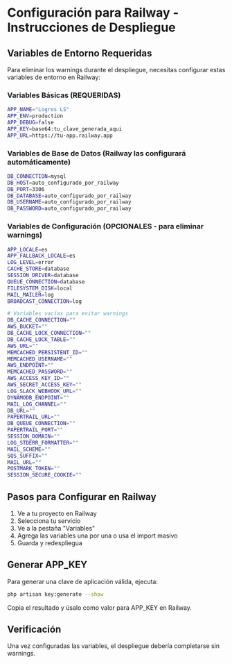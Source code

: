 # Configuración para Railway - Instrucciones de Despliegue

## Variables de Entorno Requeridas

Para eliminar los warnings durante el despliegue, necesitas configurar estas variables de entorno en Railway:

### Variables Básicas (REQUERIDAS)
```bash
APP_NAME="Logros LS"
APP_ENV=production
APP_DEBUG=false
APP_KEY=base64:tu_clave_generada_aqui
APP_URL=https://tu-app.railway.app
```

### Variables de Base de Datos (Railway las configurará automáticamente)
```bash
DB_CONNECTION=mysql
DB_HOST=auto_configurado_por_railway
DB_PORT=3306
DB_DATABASE=auto_configurado_por_railway
DB_USERNAME=auto_configurado_por_railway
DB_PASSWORD=auto_configurado_por_railway
```

### Variables de Configuración (OPCIONALES - para eliminar warnings)
```bash
APP_LOCALE=es
APP_FALLBACK_LOCALE=es
LOG_LEVEL=error
CACHE_STORE=database
SESSION_DRIVER=database
QUEUE_CONNECTION=database
FILESYSTEM_DISK=local
MAIL_MAILER=log
BROADCAST_CONNECTION=log

# Variables vacías para evitar warnings
DB_CACHE_CONNECTION=""
AWS_BUCKET=""
DB_CACHE_LOCK_CONNECTION=""
DB_CACHE_LOCK_TABLE=""
AWS_URL=""
MEMCACHED_PERSISTENT_ID=""
MEMCACHED_USERNAME=""
AWS_ENDPOINT=""
MEMCACHED_PASSWORD=""
AWS_ACCESS_KEY_ID=""
AWS_SECRET_ACCESS_KEY=""
LOG_SLACK_WEBHOOK_URL=""
DYNAMODB_ENDPOINT=""
MAIL_LOG_CHANNEL=""
DB_URL=""
PAPERTRAIL_URL=""
DB_QUEUE_CONNECTION=""
PAPERTRAIL_PORT=""
SESSION_DOMAIN=""
LOG_STDERR_FORMATTER=""
MAIL_SCHEME=""
SQS_SUFFIX=""
MAIL_URL=""
POSTMARK_TOKEN=""
SESSION_SECURE_COOKIE=""
```

## Pasos para Configurar en Railway

1. Ve a tu proyecto en Railway
2. Selecciona tu servicio
3. Ve a la pestaña "Variables"
4. Agrega las variables una por una o usa el import masivo
5. Guarda y redespliegua

## Generar APP_KEY

Para generar una clave de aplicación válida, ejecuta:
```bash
php artisan key:generate --show
```

Copia el resultado y úsalo como valor para APP_KEY en Railway.

## Verificación

Una vez configuradas las variables, el despliegue debería completarse sin warnings.
